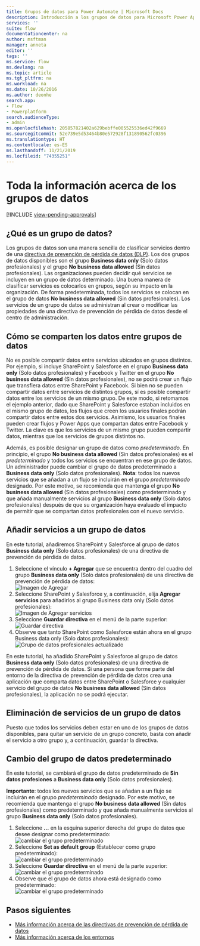 ```yaml
---
title: Grupos de datos para Power Automate | Microsoft Docs
description: Introducción a los grupos de datos para Microsoft Power Apps y Power Automate.
services: ''
suite: flow
documentationcenter: na
author: msftman
manager: anneta
editor: ''
tags: ''
ms.service: flow
ms.devlang: na
ms.topic: article
ms.tgt_pltfrm: na
ms.workload: na
ms.date: 10/26/2016
ms.author: deonhe
search.app:
- Flow
- Powerplatform
search.audienceType:
- admin
ms.openlocfilehash: 205857821402a629bebffe005525536ed42f9669
ms.sourcegitcommit: 52e739e5d53464b80e572928f131890562fc0396
ms.translationtype: HT
ms.contentlocale: es-ES
ms.lasthandoff: 11/21/2019
ms.locfileid: "74355251"
---
```

# <a name="learn-all-about-data-groups"></a>Toda la información acerca de los grupos de datos
[!INCLUDE [view-pending-approvals](includes/cc-rebrand.md)]
## <a name="what-is-a-data-group"></a>¿Qué es un grupo de datos?
Los grupos de datos son una manera sencilla de clasificar servicios dentro de una [directiva de prevención de pérdida de datos (DLP)](prevent-data-loss.md). Los dos grupos de datos disponibles son el grupo **Business data only** (Solo datos profesionales) y el grupo **No business data allowed** (Sin datos profesionales). Las organizaciones pueden decidir qué servicios se incluyen en un grupo de datos determinado. Una buena manera de clasificar servicios es colocarlos en grupos, según su impacto en la organización. De forma predeterminada, todos los servicios se colocan en el grupo de datos **No business data allowed** (Sin datos profesionales). Los servicios de un grupo de datos se administran al crear o modificar las propiedades de una directiva de prevención de pérdida de datos desde el centro de administración.

## <a name="how-data-is-shared-between-data-groups"></a>Cómo se comparten los datos entre grupos de datos
No es posible compartir datos entre servicios ubicados en grupos distintos. Por ejemplo, si incluye SharePoint y Salesforce en el grupo **Business data only** (Solo datos profesionales) y Facebook y Twitter en el grupo **No business data allowed** (Sin datos profesionales), no se podrá crear un flujo que transfiera datos entre SharePoint y Facebook. Si bien no se pueden compartir datos entre servicios de distintos grupos, sí es posible compartir datos entre los servicios de un mismo grupo. De este modo, si retomamos el ejemplo anterior, dado que SharePoint y Salesforce estaban incluidos en el mismo grupo de datos, los flujos que creen los usuarios finales podrán compartir datos entre estos dos servicios. Asimismo, los usuarios finales pueden crear flujos y Power Apps que compartan datos entre Facebook y Twitter. La clave es que los servicios de un mismo grupo pueden compartir datos, mientras que los servicios de grupos distintos no.  

Además, es posible designar un grupo de datos como *predeterminado*. En principio, el grupo **No business data allowed** (Sin datos profesionales) es el *predeterminado* y todos los servicios se encuentran en ese grupo de datos. Un administrador puede cambiar el grupo de datos predeterminado a **Business data only** (Solo datos profesionales). **Nota**: todos los nuevos servicios que se añadan a un flujo se incluirán en el grupo *predeterminado* designado. Por este motivo, se recomienda que mantenga el grupo **No business data allowed** (Sin datos profesionales) como predeterminado y que añada manualmente servicios al grupo **Business data only** (Solo datos profesionales) después de que su organización haya evaluado el impacto de permitir que se compartan datos profesionales con el nuevo servicio.

## <a name="add-services-to-a-data-group"></a>Añadir servicios a un grupo de datos
En este tutorial, añadiremos SharePoint y Salesforce al grupo de datos **Business data only** (Solo datos profesionales) de una directiva de prevención de pérdida de datos. 

1. Seleccione el vínculo **+ Agregar** que se encuentra dentro del cuadro del grupo **Business data only** (Solo datos profesionales) de una directiva de prevención de pérdida de datos:    
   ![Imagen de Agregar](./media/introduction-to-data-groups/add-to-data-group-1.png)  
2. Seleccione SharePoint y Salesforce y, a continuación, elija **Agregar servicios** para añadirlos al grupo Business data only (Solo datos profesionales):    
   ![Imagen de Agregar servicios](./media/introduction-to-data-groups/add-to-data-group-2.png)  
3. Seleccione **Guardar directiva** en el menú de la parte superior:  
   ![Guardar directiva](./media/introduction-to-data-groups/add-to-data-group-4.png) 
4. Observe que tanto SharePoint como Salesforce están ahora en el grupo Business data only (Solo datos profesionales):  
   ![Grupo de datos profesionales actualizado](./media/introduction-to-data-groups/add-to-data-group-3.png)   

En este tutorial, ha añadido SharePoint y Salesforce al grupo de datos **Business data only** (Solo datos profesionales) de una directiva de prevención de pérdida de datos. Si una persona que forme parte del entorno de la directiva de prevención de pérdida de datos crea una aplicación que comparta datos entre SharePoint o Salesforce y cualquier servicio del grupo de datos **No business data allowed** (Sin datos profesionales), la aplicación no se podrá ejecutar.

## <a name="remove-services-from-a-data-group"></a>Eliminación de servicios de un grupo de datos
Puesto que todos los servicios deben estar en uno de los grupos de datos disponibles, para quitar un servicio de un grupo concreto, basta con añadir el servicio a otro grupo y, a continuación, guardar la directiva.  

## <a name="change-the-default-data-group"></a>Cambio del grupo de datos predeterminado
En este tutorial, se cambiará el grupo de datos predeterminado de **Sin datos profesiones** a **Business data only** (Solo datos profesionales).  

**Importante**: todos los nuevos servicios que se añadan a un flujo se incluirán en el grupo *predeterminado* designado. Por este motivo, se recomienda que mantenga el grupo **No business data allowed** (Sin datos profesionales) como predeterminado y que añada manualmente servicios al grupo **Business data only** (Solo datos profesionales).

1. Seleccione **...** en la esquina superior derecha del grupo de datos que desee designar como predeterminado:    
   ![cambiar el grupo predeterminado](./media/introduction-to-data-groups/default-data-group-0.png)  
2. Seleccione **Set as default group** (Establecer como grupo predeterminado):  
   ![cambiar el grupo predeterminado](./media/introduction-to-data-groups/default-data-group-1.png)   
3. Seleccione **Guardar directiva** en el menú de la parte superior:  
   ![cambiar el grupo predeterminado](./media/introduction-to-data-groups/add-to-data-group-4.png) 
4. Observe que el grupo de datos ahora está designado como predeterminado:  
   ![cambiar el grupo predeterminado](./media/introduction-to-data-groups/default-data-group-2.png)   

## <a name="next-steps"></a>Pasos siguientes
* [Más información acerca de las directivas de prevención de pérdida de datos](prevent-data-loss.md)
* [Más información acerca de los entornos](environments-overview-admin.md)   

